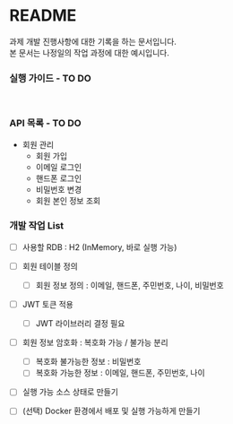 # README #

과제 개발 진행사항에 대한 기록을 하는 문서입니다.<br>
본 문서는 나정일의 작업 과정에 대한 예시입니다.


### 실행 가이드 - TO DO
<br>

### API 목록 - TO DO

+ 회원 관리
  + 회원 가입
  + 이메일 로그인
  + 핸드폰 로그인
  + 비밀번호 변경
  + 회원 본인 정보 조회

### 개발 작업 List

- [ ] 사용할 RDB : H2 (InMemory, 바로 실행 가능)
- [ ] 회원 테이블 정의
  - [ ] 회원 정보 정의 : 이메일, 핸드폰, 주민번호, 나이, 비밀번호
- [ ] JWT 토큰 적용
  - [ ] JWT 라이브러리 결정 필요
- [ ] 회원 정보 암호화 : 복호화 가능 / 불가능 분리
  - [ ] 복호화 불가능한 정보 : 비밀번호
  - [ ] 복호화 가능한 정보 : 이메일, 핸드폰, 주민번호, 나이
- [ ] 실행 가능 소스 상태로 만들기
- [ ] (선택) Docker 환경에서 배포 및 실행 가능하게 만들기
  